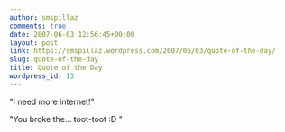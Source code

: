 ```yaml
---
author: smspillaz
comments: true
date: 2007-06-03 12:56:45+00:00
layout: post
link: https://smspillaz.wordpress.com/2007/06/03/quote-of-the-day/
slug: quote-of-the-day
title: Quote of the Day
wordpress_id: 13
---
```


"I need more internet!"

"You broke the... toot-toot :D "
